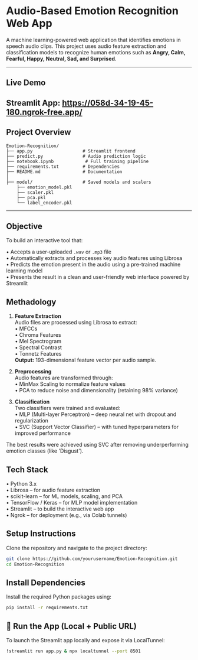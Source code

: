 
# Audio-Based Emotion Recognition Web App

A machine learning-powered web application that identifies emotions in speech audio clips. This project uses audio feature extraction and classification models to recognize human emotions such as **Angry, Calm, Fearful, Happy, Neutral, Sad, and Surprised**.

---

## Live Demo

**Streamlit App**:  https://058d-34-19-45-180.ngrok-free.app/
---

## Project Overview

```text
Emotion-Recognition/
├── app.py                   # Streamlit frontend
├── predict.py               # Audio prediction logic
├── notebook.ipynb            # Full training pipeline 
├── requirements.txt         # Dependencies
├── README.md                # Documentation
│
├── model/                   # Saved models and scalers
    ├── emotion_model.pkl
    ├── scaler.pkl
    ├── pca.pkl
    └── label_encoder.pkl

```
---

## Objective

To build an interactive tool that:

• Accepts a user-uploaded `.wav` or `.mp3` file  
• Automatically extracts and processes key audio features using Librosa  
• Predicts the emotion present in the audio using a pre-trained machine learning model  
• Presents the result in a clean and user-friendly web interface powered by Streamlit

## Methadology

1. **Feature Extraction**  
   Audio files are processed using Librosa to extract:  
   • MFCCs  
   • Chroma Features  
   • Mel Spectrogram  
   • Spectral Contrast  
   • Tonnetz Features  
   **Output:** 193-dimensional feature vector per audio sample.
   
2. **Preprocessing**  
   Audio features are transformed through:  
   • MinMax Scaling to normalize feature values  
   • PCA to reduce noise and dimensionality (retaining 98% variance)
3. **Classification**  
   Two classifiers were trained and evaluated:  
   • MLP (Multi-layer Perceptron) – deep neural net with dropout and regularization  
   • SVC (Support Vector Classifier) – with tuned hyperparameters for improved performance
   
The best results were achieved using SVC after removing underperforming emotion classes (like 'Disgust').

## Tech Stack

• Python 3.x  
• Librosa – for audio feature extraction  
• scikit-learn – for ML models, scaling, and PCA  
• TensorFlow / Keras – for MLP model implementation  
• Streamlit – to build the interactive web app  
• Ngrok – for deployment (e.g., via Colab tunnels)

## Setup Instructions

Clone the repository and navigate to the project directory:

```bash
git clone https://github.com/yourusername/Emotion-Recognition.git
cd Emotion-Recognition

```
## Install Dependencies

Install the required Python packages using:

```bash
pip install -r requirements.txt

```
## 🚀 Run the App (Local + Public URL)

To launch the Streamlit app locally and expose it via LocalTunnel:

```bash
!streamlit run app.py & npx localtunnel --port 8501
